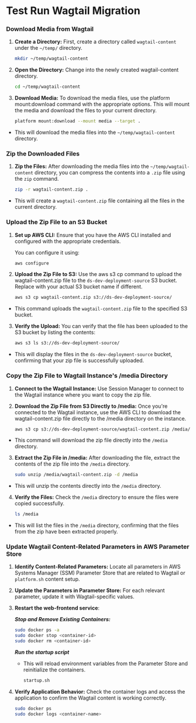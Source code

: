 # Test Run Wagtail Migration

### Download Media from Wagtail

1. **Create a Directory:**
   First, create a directory called `wagtail-content` under the `~/temp/` directory.

   ```bash
   mkdir ~/temp/wagtail-content
   ```

2. **Open the Directory:** Change into the newly created wagtail-content directory.

   ```bash
   cd ~/temp/wagtail-content
   ```

3. **Download Media:** To download the media files, use the platform mount:download command with the appropriate options. This will mount the media and download the files to your current directory.

   ```bash
   platform mount:download --mount media --target .
   ```

- This will download the media files into the `~/temp/wagtail-content` directory.

### Zip the Downloaded Files

1. **Zip the Files:**
   After downloading the media files into the `~/temp/wagtail-content` directory, you can compress the contents into a `.zip` file using the `zip` command.

   ```bash
   zip -r wagtail-content.zip .
   ```

- This will create a `wagtail-content.zip` file containing all the files in the current directory.

### Upload the Zip File to an S3 Bucket

1. **Set up AWS CLI:**
   Ensure that you have the AWS CLI installed and configured with the appropriate credentials.

   You can configure it using:

   ```bash
   aws configure
   ```

2. **Upload the Zip File to S3:** Use the aws s3 cp command to upload the wagtail-content.zip file to the `ds-dev-deployment-source` S3 bucket. Replace <bucket-name> with your actual S3 bucket name if different.

   ```bash
   aws s3 cp wagtail-content.zip s3://ds-dev-deployment-source/
   ```

- This command uploads the `wagtail-content.zip` file to the specified S3 bucket.

3. **Verify the Upload:** You can verify that the file has been uploaded to the S3 bucket by listing the contents:

   ```bash
   aws s3 ls s3://ds-dev-deployment-source/
   ```

- This will display the files in the `ds-dev-deployment-source` bucket, confirming that your zip file is successfully uploaded.

### Copy the Zip File to Wagtail Instance's /media Directory

1. **Connect to the Wagtail Instance:**
   Use Session Manager to connect to the Wagtail instance where you want to copy the zip file.

2. **Download the Zip File from S3 Directly to /media:** Once you're connected to the Wagtail instance, use the AWS CLI to download the wagtail-content.zip file directly to the /media directory on the instance.

   ```bash
   aws s3 cp s3://ds-dev-deployment-source/wagtail-content.zip /media/
   ```

- This command will download the zip file directly into the `/media` directory.

3. **Extract the Zip File in /media:** After downloading the file, extract the contents of the zip file into the `/media` directory.

   ```bash
   sudo unzip /media/wagtail-content.zip -d /media
   ```

- This will unzip the contents directly into the `/media` directory.

4. **Verify the Files:** Check the `/media` directory to ensure the files were copied successfully.

   ```bash
   ls /media
   ```

- This will list the files in the `/media` directory, confirming that the files from the zip have been extracted properly.

### Update Wagtail Content-Related Parameters in AWS Parameter Store

1. **Identify Content-Related Parameters:**
   Locate all parameters in AWS Systems Manager (SSM) Parameter Store that are related to Wagtail or `platform.sh` content setup.
2. **Update the Parameters in Parameter Store:** For each relevant parameter, update it with Wagtail-specific values.
3. **Restart the web-frontend service**:

   **_Stop and Remove Existing Containers:_**

   ```bash
   sudo docker ps -a
   sudo docker stop <container-id>
   sudo docker rm <container-id>
   ```

   **_Run the startup script_**
   - This will reload environment variables from the Parameter Store and reinitialize the containers.

     ```bash
     startup.sh
     ```

4. **Verify Application Behavior:** Check the container logs and access the application to confirm the Wagtail content is working correctly.

   ```bash
   sudo docker ps
   sudo docker logs <container-name>
   ```
